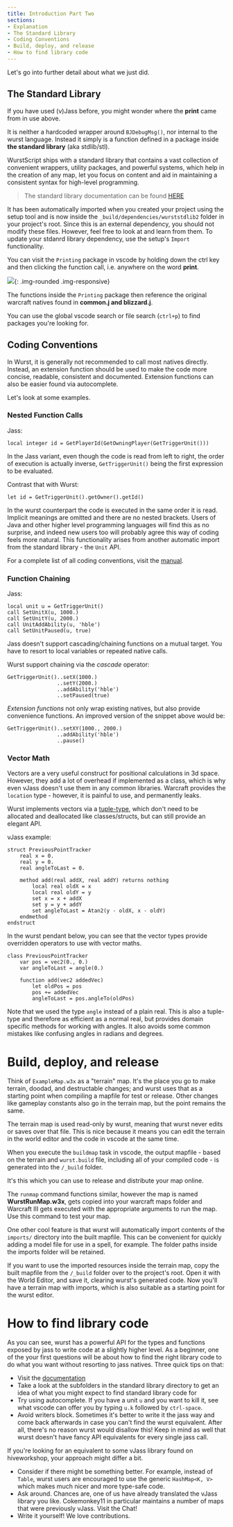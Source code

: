 ```yaml
---
title: Introduction Part Two
sections:
- Explanation
- The Standard Library
- Coding Conventions
- Build, deploy, and release
- How to find library code
---
```


Let's go into further detail about what we just did.

## The Standard Library

If you have used (v)Jass before, you might wonder where the **print** came from in use above.

It is neither a hardcoded wrapper around `BJDebugMsg()`, nor internal to the wurst language. Instead it simply is a function defined in a package inside __the standard library__ (aka stdlib/stl).

WurstScript ships with a standard library that contains a vast collection of convenient wrappers, utility packages, and powerful systems, which help in the creation of any map, let you focus on content and aid in maintaining a consistent syntax for high-level programming.

> The standard library documentation can be found [HERE](https://wurstlang.org/stdlib)

It has been automatically imported when you created your project using the setup tool and is now inside the `_build/dependencies/wurststdlib2` folder in your project's root. Since this is an external dependency, you should not modify these files. However, feel free to look at and learn from them.
To update your stdanrd library dependency, use the setup's `Import` functionality.

You can visit the `Printing` package in vscode by holding down the ctrl key and then clicking the function call, i.e. anywhere on the
word **print**.

![](/assets/images/beginner/jumptodecl.gif){: .img-rounded .img-responsive}

The functions inside the `Printing` package then reference the original warcraft natives found in **common.j and blizzard.j**.

You can use the global vscode search or file search (`ctrl+p`) to find packages you're looking for.

## Coding Conventions

In Wurst, it is generally not recommended to call most natives directly. Instead, an extension function should be used to make the code more concise, readable, consistent and documented. Extension functions can also be easier found via autocomplete.

Let's look at some examples.

### Nested Function Calls

Jass:

```wurst
local integer id = GetPlayerId(GetOwningPlayer(GetTriggerUnit()))
```

In the Jass variant, even though the code is read from left to right, the order of execution is actually inverse, `GetTriggerUnit()` being the first expression to be evaluated.

Contrast that with Wurst:

```wurst
let id = GetTriggerUnit().getOwner().getId()
```

In the wurst counterpart the code is executed in the same order it is read. Implicit meanings are omitted and there are no nested brackets. Users of Java and other higher level programming languages will find this as no surprise, and indeed new users too will probably agree this way of coding feels more natural. This functionality arises from another automatic import from the standard library - the `Unit` API.

For a complete list of all coding conventions, visit the [manual](https://wurstlang.org/manual.html#coding-conventions).

### Function Chaining

Jass:

```wurst
local unit u = GetTriggerUnit()
call SetUnitX(u, 1000.)
call SetUnitY(u, 2000.)
call UnitAddAbility(u, 'hble')
call SetUnitPaused(u, true)
```

Jass doesn't support cascading/chaining functions on a mutual target. You have to resort to local variables or repeated native calls.

Wurst support chaining via the *cascade* operator:

```wurst
GetTriggerUnit()..setX(1000.)
                ..setY(2000.)
                ..addAbility('hble')
                ..setPaused(true)
```

*Extension functions* not only wrap existing natives, but also provide convenience functions. An improved version of the snippet above would be:

```wurst
GetTriggerUnit()..setXY(1000., 2000.)
                ..addAbility('hble')
                ..pause()
```

### Vector Math

Vectors are a very useful construct for positional calculations in 3d space. However, they add a lot of overhead if implemented as a class, which is why even vJass doesn't use them in any common libraries. Warcraft provides the `location` type - however, it is painful to use, and permanently leaks.

Wurst implements vectors via a [tuple-type](/manual.html#tuple-types), which don't need to be allocated and deallocated like classes/structs, but can still provide an elegant API.

vJass example:

```wurst
struct PreviousPointTracker
    real x = 0.
    real y = 0.
    real angleToLast = 0.

    method add(real addX, real addY) returns nothing
        local real oldX = x
        local real oldY = y
        set x = x + addX
        set y = y + addY
        set angleToLast = Atan2(y - oldX, x - oldY)
    endmethod
endstruct
```

In the wurst pendant below, you can see that the vector types provide overridden operators to use with vector maths.

```wurst
class PreviousPointTracker
    var pos = vec2(0., 0.)
    var angleToLast = angle(0.)

    function add(vec2 addedVec)
        let oldPos = pos
        pos += addedVec
        angleToLast = pos.angleTo(oldPos)
```

Note that we used the type `angle` instead of a plain real. This is also a tuple-type and therefore as efficient as a normal real, but provides domain specific methods for working with angles. It also avoids some common mistakes like confusing angles in radians and degrees.

# Build, deploy, and release

Think of `ExampleMap.w3x` as a "terrain" map. It's the place you go to make terrain, doodad, and destructable changes; and wurst uses that as a starting point when compiling a mapfile for test or release. Other changes like gameplay constants also go in the terrain map, but the point remains the same.

The terrain map is used read-only by wurst, meaning that wurst never edits or saves over that file. This is nice because it means you can edit the terrain in the world editor and the code in vscode at the same time.

When you execute the `buildmap` task in vscode, the output mapfile - based on the terrain and `wurst.build` file, including all of your compiled code - is generated into the `/_build` folder.

It's this which you can use to release and distribute your map online.

The `runmap` command functions similar, however the map is named __WurstRunMap.w3x__, gets copied into your warcraft maps folder and Warcraft III gets executed with the appropriate arguments to run the map. Use this command to test your map.

One other cool feature is that wurst will automatically import contents of the `imports/` directory into the built mapfile. This can be convenient for quickly adding a model file for use in a spell, for example. The folder paths inside the imports folder will be retained.

If you want to use the imported resources inside the terrain map, copy the built mapfile from the `/_build` folder over to the project's root. Open it with the World Editor, and save it, clearing wurst's generated code. Now you'll have a terrain map with imports, which is also suitable as a starting point for the wurst editor.

# How to find library code

As you can see, wurst has a powerful API for the types and functions exposed by jass to write code at a slightly higher level. As a beginner, one of the your first questions will be about how to find the right library code to do what you want without resorting to jass natives. Three quick tips on that:

* Visit the [documentation](https://wurstlang.org/stdlib)
* Take a look at the subfolders in the standard library directory to get an idea of what you might expect to find standard library code for
* Try using autocomplete. If you have a unit `u` and you want to kill it, see what vscode can offer you by typing `u.k` followed by `ctrl-space`.
* Avoid writers block. Sometimes it's better to write it the jass way and come back afterwards in case you can't find the wurst equivalent. After all, there's no reason wurst would disallow this! Keep in mind as well that wurst doesn't have fancy API equivalents for every single jass call.

If you're looking for an equivalent to some vJass library found on hiveworkshop, your approach might differ a bit.

* Consider if there might be something better. For example, instead of `Table`, wurst users are encouraged to use the generic `HashMap<K, V>` which makes much nicer and more type-safe code.
* Ask around. Chances are, one of us have already translated the vJass library you like. Cokemonkey11 in particular maintains a number of maps that were previously vJass. Visit the Chat!
* Write it yourself! We love contributions.



